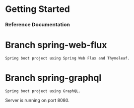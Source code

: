 # Getting Started

### Reference Documentation

# Branch spring-web-flux
    Spring boot project using Spring Web Flux and Thymeleaf.
    
# Branch spring-graphql
    Spring boot project using GraphQL.


Server is running on port 8080.
